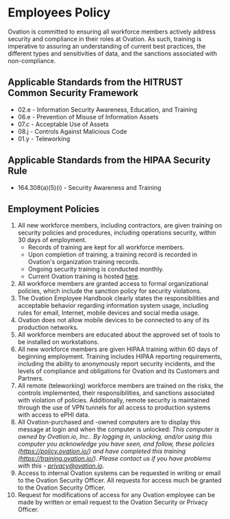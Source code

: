 # Employees Policy

Ovation is committed to ensuring all workforce members actively address security and compliance in their roles at Ovation. As such, training is imperative to assuring an understanding of current best practices, the different types and sensitivities of data, and the sanctions associated with non-compliance.

## Applicable Standards from the HITRUST Common Security Framework

* 02.e - Information Security Awareness, Education, and Training
* 06.e - Prevention of Misuse of Information Assets
* 07.c - Acceptable Use of Assets
* 08.j - Controls Against Malicious Code
* 01.y - Teleworking

## Applicable Standards from the HIPAA Security Rule

* 164.308(a)(5)(i) - Security Awareness and Training

## Employment Policies

1. All new workforce members, including contractors, are given training on security policies and procedures, including operations security, within 30 days of employment.
	* Records of training are kept for all workforce members.
	* Upon completion of training, a training record is recorded in Ovation's organization training records.
	* Ongoing security training is conducted monthly.
	* Current Ovation training is hosted [here](https://training.ovation.io/).
2. All workforce members are granted access to formal organizational policies, which include the sanction policy for security violations.
3. The Ovation Employee Handbook clearly states the responsibilities and acceptable behavior regarding information system usage, including rules for email, Internet, mobile devices and social media usage.
4. Ovation does not allow mobile devices to be connected to any of its production networks. 
5. All workforce members are educated about the approved set of tools to be installed on workstations.
6. All new workforce members are given HIPAA training within 60 days of beginning employment. Training includes HIPAA reporting requirements, including the ability to anonymously report security incidents, and the levels of compliance and obligations for Ovation and its Customers and Partners.
7. All remote (teleworking) workforce members are trained on the risks, the controls implemented, their responsibilities, and sanctions associated with violation of policies. Additionally, remote security is maintained through the use of VPN tunnels for all access to production systems with access to ePHI data.
8. All Ovation-purchased and -owned computers are to display this message at login and when the computer is unlocked: *This computer is owned by Ovation.io, Inc.. By logging in, unlocking, and/or using this computer you acknowledge you have seen, and follow, these policies (https://policy.ovation.io/) and have completed this training (https://training.ovation.io/). Please contact us if you have problems with this - privacy@ovation.io*. 
9. Access to internal Ovation systems can be requested in writing or email to the Ovation Security Officer. All requests for access much be granted to the Ovation Security Officer. 
10. Request for modifications of access for any Ovation employee can be made by written or email request to the Ovation Security or Privacy Officer.
